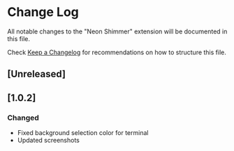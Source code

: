# Change Log

All notable changes to the "Neon Shimmer" extension will be documented in this file.

Check [Keep a Changelog](http://keepachangelog.com/) for recommendations on how to structure this file.

## [Unreleased]

## [1.0.2]
### Changed
- Fixed background selection color for terminal
- Updated screenshots
